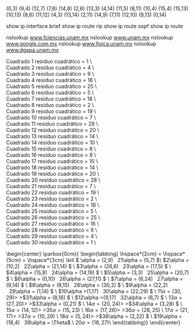 (0,3) 
(9,4)
(12,7)
(7,6)
(14,8)
(2,6)
(13,3)
(4,14)
(11,5)
(8,11)
(10,4)
(15,4)
(15,13)
(10,13)
(8,6)
(11,12)
(4,3)
(13,14)
(2,11)
(14,9)
(7,11)
(12,10)
(9,13)
(0,14)


show ip interface brief
show ip route rip
show ip route ospf
show ip route

nslookup www.fciencias.unam.mx
nslookup www.unam.mx
nslookup www.google.com.mx
nslookup www.fisica.unam.mx
nslookup www.dgapa.unam.mx

Cuadrado 1 residuo cuadrático = 1  	\\	
Cuadrado 2 residuo cuadrático = 4	\\	
Cuadrado 3 residuo cuadrático = 9	\\			
Cuadrado 4 residuo cuadrático = 16	\\	
Cuadrado 5 residuo cuadrático = 25	\\			
Cuadrado 6 residuo cuadrático = 5	\\	
Cuadrado 7 residuo cuadrático = 18	\\	
Cuadrado 8 residuo cuadrático = 2	\\	
Cuadrado 9 residuo cuadrático = 19	\\	
Cuadrado 10 residuo cuadrático = 7	\\			
Cuadrado 11 residuo cuadrático = 28	\\	
Cuadrado 12 residuo cuadrático = 20	\\			
Cuadrado 13 residuo cuadrático = 14	\\	
Cuadrado 14 residuo cuadrático = 10	\\			
Cuadrado 15 residuo cuadrático = 8	\\		
Cuadrado 16 residuo cuadrático = 8	\\			
Cuadrado 17 residuo cuadrático = 10	\\		
Cuadrado 18 residuo cuadrático = 14	\\		
Cuadrado 19 residuo cuadrático = 20	\\	
Cuadrado 20 residuo cuadrático = 28	\\		
Cuadrado 21 residuo cuadrático = 7	\\		
Cuadrado 22 residuo cuadrático = 19	\\			
Cuadrado 23 residuo cuadrático = 2	\\		
Cuadrado 24 residuo cuadrático = 18	\\		
Cuadrado 25 residuo cuadrático = 5	\\		
Cuadrado 26 residuo cuadrático = 25	\\		
Cuadrado 27 residuo cuadrático = 16	\\		
Cuadrado 28 residuo cuadrático = 9	\\		
Cuadrado 29 residuo cuadrático = 4	\\	
Cuadrado 30 residuo cuadrático = 1	\\	

\begin{center}
\parbox{0cm}{ 
\begin{tabbing}
\hspace*{2cm} \= \hspace*{5cm} \= \hspace*{3cm} \kill
$ \alpha = (2,9)  $\>  \>$21\alpha = (5,7)   $\\
$2\alpha = (10,2) $\>  \>$22\alpha = (21,14) $ \\
$3\alpha = (28,6) $\>  \>$23\alpha = (17,5)  $  \\
$4\alpha = (15,8) $\>  \>$24\alpha = (14,19) $  \\
$5\alpha = (3,3)  $\>  \>$25\alpha = (20,7)  $  \\
$6\alpha = (0,10) $\>  \>$26\alpha = (27,11) $ \\
$7\alpha = (6,24) $\>  \>$27\alpha = (9,14)  $  \\
$8\alpha = (8,15) $\>  \>$28\alpha = (30,2)  $  \\
$9\alpha = (22,2) $\>  \>$29\alpha = (1,14)  $  \\
$10\alpha =(1,17) $\>  \>$30\alpha = (22,29) $  \\
$11\alpha =(30,29)$\>  \>$31\alpha = (8,16) $ \\
$12\alpha =(9,17) $\>  \>$32\alpha = (6,7)  $  \\
$13\alpha =(27,20)$\>  \>$33\alpha = (0,21) $  \\
$14\alpha =(20,24)$\>  \>$34\alpha = (3,28) $ \\
$15\alpha =(14,12)$\>  \>$35\alpha = (15,23)$  \\
$16\alpha =(17,26)$\>  \>$36\alpha = (28,25)$  \\
$17\alpha =(21,17)$\>  \>$37\alpha = (10,29)$  \\
$18\alpha = (5,24)$\>  \>$38\alpha = (2,22) $  \\
$19\alpha =(18,4) $\>  \>$39\alpha = \Theta$  \\
$20\alpha =(18,27)$\\
\end{tabbing}}
\end{center}

                                              


 
 
 
 
 
 
 
 



















  

	
    
	

	

	



	

  	
 	
 	
	  
	
	  
  
